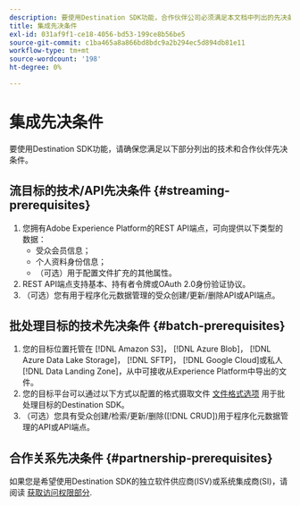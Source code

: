 ```yaml
---
description: 要使用Destination SDK功能，合作伙伴公司必须满足本文档中列出的先决条件。
title: 集成先决条件
exl-id: 031af9f1-ce18-4056-bd53-199ce8b56be5
source-git-commit: c1ba465a8a866bd8bdc9a2b294ec5d894db81e11
workflow-type: tm+mt
source-wordcount: '198'
ht-degree: 0%

---
```


# 集成先决条件

要使用Destination SDK功能，请确保您满足以下部分列出的技术和合作伙伴先决条件。

## 流目标的技术/API先决条件 {#streaming-prerequisites}

1. 您拥有Adobe Experience Platform的REST API端点，可向提供以下类型的数据：
   * 受众会员信息；
   * 个人资料身份信息；
   * （可选）用于配置文件扩充的其他属性。
2. REST API端点支持基本、持有者令牌或OAuth 2.0身份验证协议。
3. （可选）您有用于程序化元数据管理的受众创建/更新/删除API或API端点。

## 批处理目标的技术先决条件 {#batch-prerequisites}

1. 您的目标位置托管在 [!DNL Amazon S3]， [!DNL Azure Blob]， [!DNL Azure Data Lake Storage]， [!DNL SFTP]， [!DNL Google Cloud]或私人 [!DNL Data Landing Zone]，从中可接收从Experience Platform中导出的文件。
2. 您的目标平台可以通过以下方式以配置的格式摄取文件 [文件格式选项](functionality/destination-server/file-formatting.md) 用于批处理目标的Destination SDK。
3. （可选）您具有受众创建/检索/更新/删除([!DNL CRUD])用于程序化元数据管理的API或API端点。

## 合作关系先决条件 {#partnership-prerequisites}

如果您是希望使用Destination SDK的独立软件供应商(ISV)或系统集成商(SI)，请阅读 [获取访问权限部分](overview.md#get-access).
